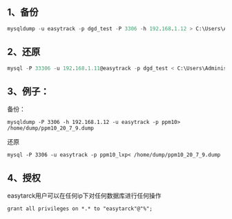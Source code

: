 ﻿## 1、备份
```sql
mysqldump -u easytrack -p dgd_test -P 3306 -h 192.168.1.12 > C:\Users\Administrator\Desktop\sqlbak\dgd_test.dump
```
## 2、还原
```sql
mysql -P 33306 -u 192.168.1.11@easytrack -p dgd_test < C:\Users\Administrator\Desktop\sqlbak\dgd_test.dump
```



## 3、例子：

备份：

```
mysqldump -P 3306 -h 192.168.1.12 -u easytrack -p ppm10> /home/dump/ppm10_20_7_9.dump
```

还原

```
mysql -P 3306 -u easytrack -p ppm10_lxp< /home/dump/ppm10_20_7_9.dump
```



## 4、授权

easytarck用户可以在任何ip下对任何数据库进行任何操作

```mysql
grant all privileges on *.* to "easytarck"@"%";
```



